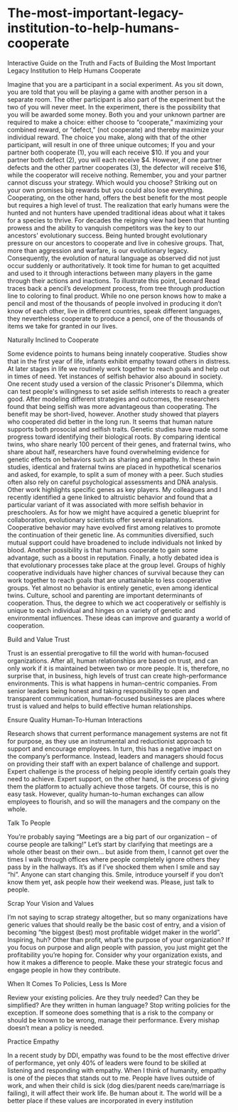 # The-most-important-legacy-institution-to-help-humans-cooperate



Interactive Guide on the Truth and Facts of Building the Most Important Legacy Institution to Help Humans Cooperate


Imagine that you are a participant in a social experiment. As you sit down, you are told that you will be playing a game with another person in a separate room. The other participant is also part of the experiment but the two of you will never meet. In the experiment, there is the possibility that you will be awarded some money. Both you and your unknown partner are required to make a choice: either choose to “cooperate,” maximizing your combined reward, or “defect,” (not cooperate) and thereby maximize your individual reward. The choice you make, along with that of the other participant, will result in one of three unique outcomes; If you and your partner both cooperate (1), you will each receive $10. If you and your partner both defect (2), you will each receive $4. However, if one partner defects and the other partner cooperates (3), the defector will receive $16, while the cooperator will receive nothing. Remember, you and your partner cannot discuss your strategy. Which would you choose? Striking out on your own promises big rewards but you could also lose everything. Cooperating, on the other hand, offers the best benefit for the most people but requires a high level of trust.
The realization that early humans were the hunted and not hunters have upended traditional ideas about what it takes for a species to thrive. For decades the reigning view had been that hunting prowess and the ability to vanquish competitors was the key to our ancestors' evolutionary success. Being hunted brought evolutionary pressure on our ancestors to cooperate and live in cohesive groups. That, more than aggression and warfare, is our evolutionary legacy. Consequently, the evolution of natural language as observed did not just occur suddenly or authoritatively. It took time for human to get acquitted and used to it through interactions between many players in the game through their actions and inactions. To illustrate this point, Leonard Read traces back a pencil’s development process, from tree through production line to coloring to final product. While no one person knows how to make a pencil and most of the thousands of people involved in producing it don’t know of each other, live in different countries, speak different languages, they nevertheless cooperate to produce a pencil, one of the thousands of items we take for granted in our lives.

Naturally Inclined to Cooperate

Some evidence points to humans being innately cooperative. Studies show that in the first year of life, infants exhibit empathy toward others in distress. At later stages in life we routinely work together to reach goals and help out in times of need.
Yet instances of selfish behavior also abound in society. One recent study used a version of the classic Prisoner's Dilemma, which can test people's willingness to set aside selfish interests to reach a greater good. After modeling different strategies and outcomes, the researchers found that being selfish was more advantageous than cooperating. The benefit may be short-lived, however. Another study showed that players who cooperated did better in the long run.
It seems that human nature supports both prosocial and selfish traits. Genetic studies have made some progress toward identifying their biological roots. By comparing identical twins, who share nearly 100 percent of their genes, and fraternal twins, who share about half, researchers have found overwhelming evidence for genetic effects on behaviors such as sharing and empathy. In these twin studies, identical and fraternal twins are placed in hypothetical scenarios and asked, for example, to split a sum of money with a peer. Such studies often also rely on careful psychological assessments and DNA analysis.
Other work highlights specific genes as key players. My colleagues and I recently identified a gene linked to altruistic behavior and found that a particular variant of it was associated with more selfish behavior in preschoolers.
As for how we might have acquired a genetic blueprint for collaboration, evolutionary scientists offer several explanations. Cooperative behavior may have evolved first among relatives to promote the continuation of their genetic line. As communities diversified, such mutual support could have broadened to include individuals not linked by blood. Another possibility is that humans cooperate to gain some advantage, such as a boost in reputation. Finally, a hotly debated idea is that evolutionary processes take place at the group level. Groups of highly cooperative individuals have higher chances of survival because they can work together to reach goals that are unattainable to less cooperative groups.
Yet almost no behavior is entirely genetic, even among identical twins. Culture, school and parenting are important determinants of cooperation. Thus, the degree to which we act cooperatively or selfishly is unique to each individual and hinges on a variety of genetic and environmental influences.
These ideas can improve and guaranty a world of cooperation.

Build and Value Trust

Trust is an essential prerogative to fill the world with human-focused organizations. After all, human relationships are based on trust, and can only work if it is maintained between two or more people. It is, therefore, no surprise that, in business, high levels of trust can create high-performance environments. This is what happens in human-centric companies.
From senior leaders being honest and taking responsibility to open and transparent communication, human-focused businesses are places where trust is valued and helps to build effective human relationships.
 
Ensure Quality Human-To-Human Interactions

Research shows that current performance management systems are not fit for purpose, as they use an instrumental and reductionist approach to support and encourage employees. In turn, this has a negative impact on the company’s performance.
Instead, leaders and managers should focus on providing their staff with an expert balance of challenge and support. Expert challenge is the process of helping people identify certain goals they need to achieve. Expert support, on the other hand, is the process of giving them the platform to actually achieve those targets.
Of course, this is no easy task. However, quality human-to-human exchanges can allow employees to flourish, and so will the managers and the company on the whole.

Talk To People

You’re probably saying “Meetings are a big part of our organization – of course people are talking!” Let’s start by clarifying that meetings are a whole other beast on their own… but aside from them, I cannot get over the times I walk through offices where people completely ignore others they pass by in the hallways. It’s as if I’ve shocked them when I smile and say “hi”. Anyone can start changing this. Smile, introduce yourself if you don’t know them yet, ask people how their weekend was. Please, just talk to people.

Scrap Your Vision and Values

I’m not saying to scrap strategy altogether, but so many organizations have generic values that should really be the basic cost of entry, and a vision of becoming “the biggest (best) most profitable widget maker in the world”. Inspiring, huh? Other than profit, what’s the purpose of your organization? If you focus on purpose and align people with passion, you just might get the profitability you’re hoping for. Consider why your organization exists, and how it makes a difference to people. Make these your strategic focus and engage people in how they contribute.

When It Comes To Policies, Less Is More

Review your existing policies. Are they truly needed? Can they be simplified? Are they written in human language? Stop writing policies for the exception. If someone does something that is a risk to the company or should be known to be wrong, manage their performance. Every mishap doesn’t mean a policy is needed.

Practice Empathy

In a recent study by DDI, empathy was found to be the most effective driver of performance, yet only 40% of leaders were found to be skilled at listening and responding with empathy. When I think of humanity, empathy is one of the pieces that stands out to me. People have lives outside of work, and when their child is sick (dog dies/parent needs care/marriage is failing), it will affect their work life. Be human about it. 
The world will be a better place if these values are incorporated in every institution
